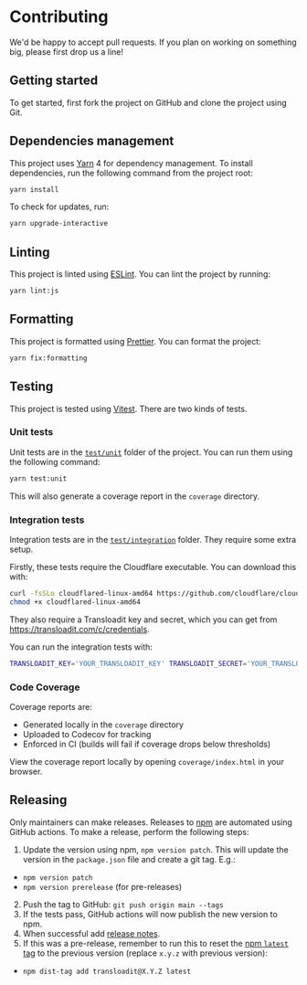 # Contributing

We'd be happy to accept pull requests. If you plan on working on something big, please first drop us a line!

## Getting started

To get started, first fork the project on GitHub and clone the project using Git.

## Dependencies management

This project uses [Yarn](https://yarnpkg.com) 4 for dependency management. To install dependencies, run the following command from the project root:

```sh
yarn install
```

To check for updates, run:

```sh
yarn upgrade-interactive
```

## Linting

This project is linted using [ESLint](https://eslint.org). You can lint the project by running:

```sh
yarn lint:js
```

## Formatting

This project is formatted using [Prettier](https://prettier.io). You can format the project:

```sh
yarn fix:formatting
```

## Testing

This project is tested using [Vitest](https://vitest.dev). There are two kinds of tests.

### Unit tests

Unit tests are in the [`test/unit`](test/unit) folder of the project. You can run them using the following command:

```sh
yarn test:unit
```

This will also generate a coverage report in the `coverage` directory.

### Integration tests

Integration tests are in the [`test/integration`](test/integration) folder. They require some extra setup.

Firstly, these tests require the Cloudflare executable. You can download this with:

```sh
curl -fsSLo cloudflared-linux-amd64 https://github.com/cloudflare/cloudflared/releases/latest/download/cloudflared-linux-amd64
chmod +x cloudflared-linux-amd64
```

They also require a Transloadit key and secret, which you can get from https://transloadit.com/c/credentials.

You can run the integration tests with:

```sh
TRANSLOADIT_KEY='YOUR_TRANSLOADIT_KEY' TRANSLOADIT_SECRET='YOUR_TRANSLOADIT_SECRET' CLOUDFLARED_PATH='./cloudflared-linux-amd64' yarn test:integration
```

### Code Coverage

Coverage reports are:

- Generated locally in the `coverage` directory
- Uploaded to Codecov for tracking
- Enforced in CI (builds will fail if coverage drops below thresholds)

View the coverage report locally by opening `coverage/index.html` in your browser.

## Releasing

Only maintainers can make releases. Releases to [npm](https://www.npmjs.com) are automated using GitHub actions. To make a release, perform the following steps:

1. Update the version using npm, `npm version patch`. This will update the version in the `package.json` file and create a git tag. E.g.:

- `npm version patch`
- `npm version prerelease` (for pre-releases)

2. Push the tag to GitHub: `git push origin main --tags`
3. If the tests pass, GitHub actions will now publish the new version to npm.
4. When successful add [release notes](https://github.com/transloadit/node-sdk/releases).
5. If this was a pre-release, remember to run this to reset the [npm `latest` tag](https://www.npmjs.com/package/transloadit?activeTab=versions) to the previous version (replace `x.y.z` with previous version):

- `npm dist-tag add transloadit@X.Y.Z latest`
